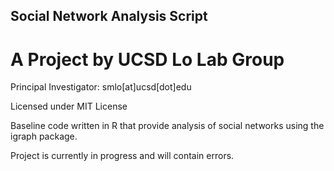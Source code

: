 ## Social Network Analysis Script
# A Project by UCSD Lo Lab Group

Principal Investigator: smlo[at]ucsd[dot]edu

Licensed under MIT License

Baseline code written in R that provide analysis of social networks using the igraph package. 

Project is currently in progress and will contain errors. 
